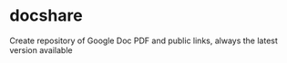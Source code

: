 # docshare
Create repository of Google Doc PDF and public links, always the latest version available

